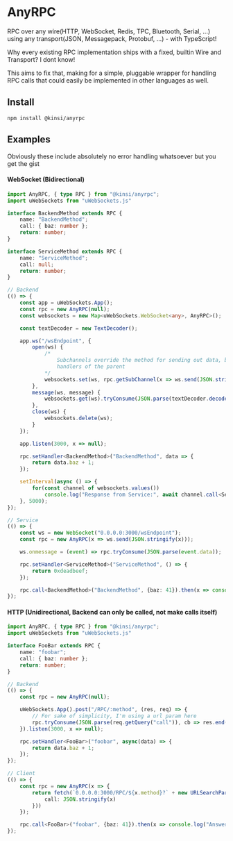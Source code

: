 # AnyRPC

RPC over any wire(HTTP, WebSocket, Redis, TPC, Bluetooth, Serial, ...) using any transport(JSON, Messagepack, Protobuf, ...) - with TypeScript!

Why every existing RPC implementation ships with a fixed, builtin Wire and Transport? I dont know!

This aims to fix that, making for a simple, pluggable wrapper for handling RPC calls that could easily be implemented in other languages as well.

## Install

`npm install @kinsi/anyrpc`

## Examples

Obviously these include absolutely no error handling whatsoever but you get the gist

#### WebSocket (Bidirectional)
```ts
import AnyRPC, { type RPC } from "@kinsi/anyrpc";
import uWebSockets from "uWebSockets.js"

interface BackendMethod extends RPC {
	name: "BackendMethod";
	call: { baz: number };
	return: number;
}

interface ServiceMethod extends RPC {
	name: "ServiceMethod";
	call: null;
	return: number;
}

// Backend
(() => {
	const app = uWebSockets.App();
	const rpc = new AnyRPC(null);
	const websockets = new Map<uWebSockets.WebSocket<any>, AnyRPC>();

	const textDecoder = new TextDecoder();

	app.ws("/wsEndpoint", {
		open(ws) {
			/*
				Subchannels override the method for sending out data, but use the same RPC
				handlers of the parent
			*/
			websockets.set(ws, rpc.getSubChannel(x => ws.send(JSON.stringify(x))));
		},
		message(ws, message) {
			websockets.get(ws).tryConsume(JSON.parse(textDecoder.decode(message)));
		},
		close(ws) {
			websockets.delete(ws);
		}
	});

	app.listen(3000, x => null);

	rpc.setHandler<BackendMethod>("BackendMethod", data => {
		return data.baz + 1;
	});

	setInterval(async () => {
		for(const channel of websockets.values())
			console.log("Response from Service:", await channel.call<ServiceMethod>("ServiceMethod"));
	}, 5000);
});

// Service
(() => {
	const ws = new WebSocket("0.0.0.0:3000/wsEndpoint");
	const rpc = new AnyRPC(x => ws.send(JSON.stringify(x)));

	ws.onmessage = (event) => rpc.tryConsume(JSON.parse(event.data));

	rpc.setHandler<ServiceMethod>("ServiceMethod", () => {
		return 0xdeadbeef;
	});

	rpc.call<BackendMethod>("BackendMethod", {baz: 41}).then(x => console.log("Answer to everything:", x));
});
```


#### HTTP (Unidirectional, Backend can only be called, not make calls itself)

```ts
import AnyRPC, { type RPC } from "@kinsi/anyrpc";
import uWebSockets from "uWebSockets.js"

interface FooBar extends RPC {
	name: "foobar";
	call: { baz: number };
	return: number;
}

// Backend
(() => {
	const rpc = new AnyRPC(null);

	uWebSockets.App().post("/RPC/:method", (res, req) => {
		// For sake of simplicity, I'm using a url param here
		rpc.tryConsume(JSON.parse(req.getQuery("call")), cb => res.end(JSON.stringify(cb)));
	}).listen(3000, x => null);

	rpc.setHandler<FooBar>("foobar", async(data) => {
		return data.baz + 1;
	});
});

// Client
(() => {
	const rpc = new AnyRPC(x => {
		return fetch(`0.0.0.0:3000/RPC/${x.method}?` + new URLSearchParams({
			call: JSON.stringify(x)
		}))
	});

	rpc.call<FooBar>("foobar", {baz: 41}).then(x => console.log("Answer to everything:", x));
});
```